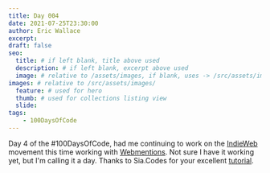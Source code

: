 ```yaml
---
title: Day 004
date: 2021-07-25T23:30:00
author: Eric Wallace
excerpt:
draft: false
seo:
  title: # if left blank, title above used
  description: # if left blank, excerpt above used
  image: # relative to /assets/images, if blank, uses -> /src/assets/images/meta/default.png
images: # relative to /src/assets/images/
  feature: # used for hero
  thumb: # used for collections listing view
  slide:
tags:
    - 100DaysOfCode
---
```


Day 4 of the #100DaysOfCode, had me continuing to work on the [IndieWeb](https://indieweb.org) movement this time working with [Webmentions](https://indieweb.org/Webmention). Not sure I have it working yet, but I'm calling it a day. Thanks to Sia.Codes for your excellent [tutorial](https://sia.codes/posts/webmentions-eleventy-in-depth/).